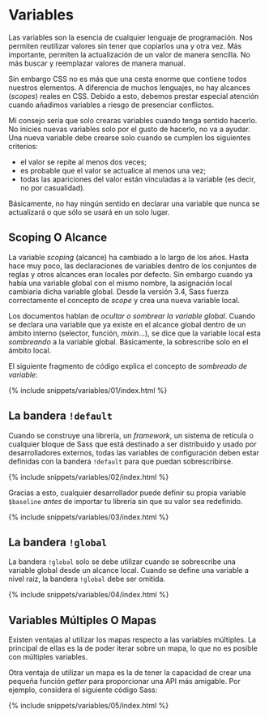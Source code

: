 
# Variables

Las variables son la esencia de cualquier lenguaje de programación. Nos permiten reutilizar valores sin tener que copiarlos una y otra vez. Más importante, permiten la actualización de un valor de manera sencilla. No más buscar y reemplazar valores de manera manual.

Sin embargo CSS no es más que una cesta enorme que contiene todos nuestros elementos. A diferencia de muchos lenguajes, no hay alcances (*scopes*) reales en CSS. Debido a esto, debemos prestar especial atención cuando añadimos variables a riesgo de presenciar conflictos.

Mi consejo sería que solo crearas variables cuando tenga sentido hacerlo. No inicies nuevas variables solo por el gusto de hacerlo, no va a ayudar. Una nueva variable debe crearse solo cuando se cumplen los siguientes criterios:

* el valor se repite al menos dos veces;
* es probable que el valor se actualice al menos una vez;
* todas las apariciones del valor están vinculadas a la variable (es decir, no por casualidad).

Básicamente, no hay ningún sentido en declarar una variable que nunca se actualizará o que sólo se usará en un solo lugar.

## Scoping O Alcance

La variable *scoping* (alcance) ha cambiado a lo largo de los años. Hasta hace muy poco, las declaraciones de variables dentro de los conjuntos de reglas y otros alcances eran locales por defecto. Sin embargo cuando ya había una variable global con el mismo nombre, la asignación local cambiaría dicha variable global. Desde la versión 3.4, Sass fuerza correctamente el concepto de *scope* y crea una nueva variable local.

Los documentos hablan de *ocultar o sombrear la variable global*. Cuando se declara una variable que ya existe en el alcance global dentro de un ámbito interno (selector, función, *mixin*…), se dice que la variable local esta *sombreando* a la variable global. Básicamente, la sobrescribe solo en el ámbito local.

El siguiente fragmento de código explica el concepto de *sombreado de variable*:

{% include snippets/variables/01/index.html %}

## La bandera `!default`

Cuando se construye una librería, un *framework*, un sistema de retícula o cualquier bloque de Sass que está destinado a ser distribuido y usado por desarrolladores externos, todas las variables de configuración deben estar definidas con la bandera `!default` para que puedan sobrescribirse.

{% include snippets/variables/02/index.html %}

Gracias a esto, cualquier desarrollador puede definir su propia variable `$baseline` *antes* de importar tu librería sin que su valor sea redefinido.

{% include snippets/variables/03/index.html %}

## La bandera `!global`

La bandera `!global` solo se debe utilizar cuando se sobrescribe una variable global desde un alcance local. Cuando se define una variable a nivel raiz, la bandera `!global` debe ser omitida.

{% include snippets/variables/04/index.html %}

## Variables Múltiples O Mapas

Existen ventajas al utilizar los mapas respecto a las variables múltiples. La principal de ellas es la de poder iterar sobre un mapa, lo que no es posible con múltiples variables.

Otra ventaja de utilizar un mapa es la de tener la capacidad de crear una pequeña función *getter* para proporcionar una API más amigable. Por ejemplo, considera el siguiente código Sass:

{% include snippets/variables/05/index.html %}
